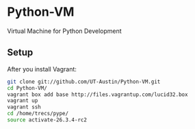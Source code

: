 Python-VM
=========

Virtual Machine for Python Development


Setup
-----
After you install Vagrant:

```bash
git clone git://github.com/UT-Austin/Python-VM.git
cd Python-VM/
vagrant box add base http://files.vagrantup.com/lucid32.box
vagrant up
vagrant ssh
cd /home/trecs/pype/
source activate-26.3.4-rc2
```
